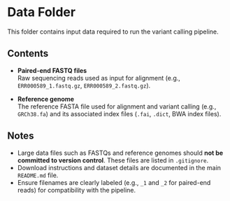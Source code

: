 # Data Folder

This folder contains input data required to run the variant calling pipeline.

## Contents

- **Paired-end FASTQ files**  
  Raw sequencing reads used as input for alignment (e.g., `ERR000589_1.fastq.gz`, `ERR000589_2.fastq.gz`).

- **Reference genome**  
  The reference FASTA file used for alignment and variant calling (e.g., `GRCh38.fa`) and its associated index files (`.fai`, `.dict`, BWA index files).

## Notes

- Large data files such as FASTQs and reference genomes should **not be committed to version control**. These files are listed in `.gitignore`.
- Download instructions and dataset details are documented in the main `README.md` file.
- Ensure filenames are clearly labeled (e.g., `_1` and `_2` for paired-end reads) for compatibility with the pipeline.
